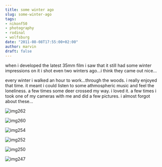 ```yaml
---
title: some winter ago
slug: some-winter-ago
tags:
- nikonf50
- photography
- rodinal
- wolfsburg
date: "2011-08-08T17:55:00+02:00"
author: marvin
draft: false
---
```

when i developed the latest 35mm film i saw that it still had some
winter impressions on it i shot even two winters ago...i think they came
out nice...

every winter i walked an hour to work...through the woods. i really
enjoyed that time. it meant i could listen to some athmospheric music
and feel the loneliness. a few times some deer crossed my way. i loved
it. a few times i took one of my cameras with me and did a few pictures.
i almost forgot about these...

![img262](/images/6021651313_56f537e9e7_b.jpg)

![img260](/images/6022203500_50d8e168a6_b.jpg)

![img254](/images/6022198736_8d952c2d35_b.jpg)

![img252](/images/6022197536_83a84c3b5f_b.jpg)

![img250](/images/6022194804_4298fbf72f_b.jpg)

![img247](/images/6021638297_bb22f709bb_b.jpg)